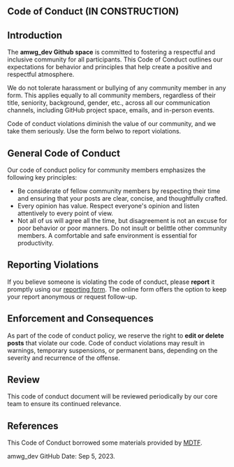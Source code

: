 ## Code of Conduct (IN CONSTRUCTION)

## Introduction

The **amwg_dev Github space** is committed to fostering a respectful and inclusive community for all participants. This Code of Conduct outlines our expectations for behavior and principles that help create a positive and respectful atmosphere.

We do not tolerate harassment or bullying of any community member in any form. This applies equally to all community members, regardless of their title, seniority, background, gender, etc., across all our communication channels, including GitHub project space, emails, and in-person events.

Code of conduct violations diminish the value of our community, and we take them seriously. Use the form belwo to report violations. 

## General Code of Conduct

Our code of conduct policy for community members emphasizes the following key principles:

- Be considerate of fellow community members by respecting their time and ensuring that your posts are clear, concise, and thoughtfully crafted.
- Every opinion has value. Respect everyone's opinion and listen attentively to every point of view.
- Not all of us will agree all the time, but disagreement is not an excuse for poor behavior or poor manners. Do not insult or belittle other community members. A comfortable and safe environment is essential for productivity.

## Reporting Violations

If you believe someone is violating the code of conduct, please **report** it promptly using our [reporting form](link-to-form). The online form offers the option to keep your report anonymous or request follow-up.

## Enforcement and Consequences

As part of the code of conduct policy, we reserve the right to **edit or delete posts** that violate our code. Code of conduct violations may result in warnings, temporary suspensions, or permanent bans, depending on the severity and recurrence of the offense.

## Review

This code of conduct document will be reviewed periodically by our core team to ensure its continued relevance.

## References

This Code of Conduct borrowed some materials provided by [MDTF](https://github.com/NOAA-GFDL/MDTF-diagnostics/blob/main/CODE_OF_CONDUCT.md). 


amwg_dev GitHub Date: Sep 5, 2023.






